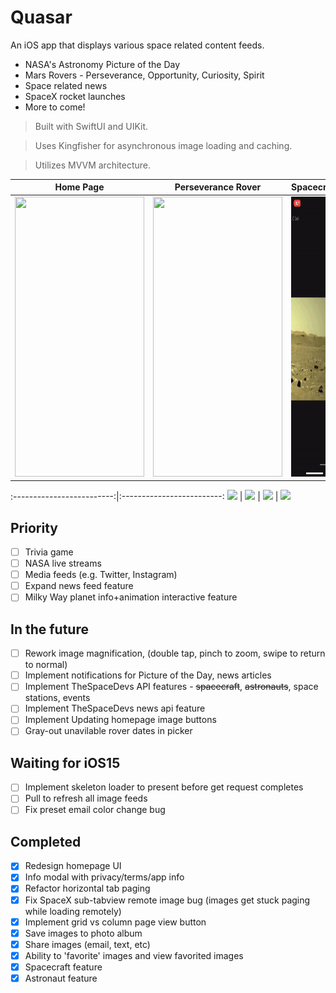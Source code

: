 
# Quasar
An iOS app that displays various space related content feeds.
- NASA's Astronomy Picture of the Day
- Mars Rovers - Perseverance, Opportunity, Curiosity, Spirit
- Space related news
- SpaceX rocket launches
- More to come!

> Built with SwiftUI and UIKit.

> Uses Kingfisher for asynchronous image loading and caching.

> Utilizes MVVM architecture.


Home Page                  |  Perseverance Rover       | Spacecraft                | Rocket Launches
:-------------------------:|:-------------------------:|:-------------------------:|:-------------------------:
<img src="/GifDemo/gif1.gif" width="207" height="448">|<img src="/GifDemo/gif2.gif" width="207" height="448">|<img src="/GifDemo/gif3.gif" width="207" height="448">|<img src="/GifDemo/gif4.gif" width="207" height="448">

:-------------------------:|:-------------------------:
![](img1.png)  |  ![](img2.png) | ![](img3.png)  |  ![](img4.png)

## Priority 
- [ ] Trivia game
- [ ] NASA live streams
- [ ] Media feeds (e.g. Twitter, Instagram)
- [ ] Expand news feed feature
- [ ] Milky Way planet info+animation interactive feature

## In the future
- [ ] Rework image magnification, (double tap, pinch to zoom, swipe to return to normal)
- [ ] Implement notifications for Picture of the Day, news articles
- [ ] Implement TheSpaceDevs API features - ~~spacecraft~~, ~~astronauts~~, space stations, events
- [ ] Implement TheSpaceDevs news api feature
- [ ] Implement Updating homepage image buttons
- [ ] Gray-out unavilable rover dates in picker

## Waiting for iOS15
- [ ] Implement skeleton loader to present before get request completes
- [ ] Pull to refresh all image feeds
- [ ] Fix preset email color change bug

## Completed
- [X] Redesign homepage UI
- [X] Info modal with privacy/terms/app info
- [X] Refactor horizontal tab paging
- [X] Fix SpaceX sub-tabview remote image bug (images get stuck paging while loading remotely)
- [X] Implement grid vs column page view button
- [X] Save images to photo album
- [X] Share images (email, text, etc)
- [X] Ability to 'favorite' images and view favorited images
- [X] Spacecraft feature
- [X] Astronaut feature
